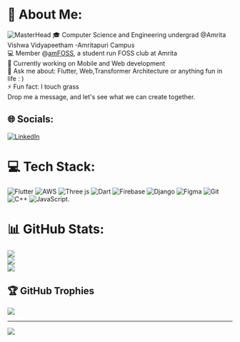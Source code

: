 # 💫 About Me:
![MasterHead](https://raw.githubusercontent.com/sagar-viradiya/sagar-viradiya/master/resources/banner.png)
🎓 Computer Science and Engineering undergrad @Amrita Vishwa Vidyapeetham -Amritapuri Campus <br>💻 Member @[amFOSS](https://www.amfoss.in/), a student run FOSS club at Amrita <br>
🔭 Currently working on Mobile and Web development<br>💬 Ask me about: Flutter, Web,Transformer Architecture or anything fun in life : )<br>⚡ Fun fact: I touch grass
<br>Drop me a message, and let's see what we can create together.


## 🌐 Socials:
[![LinkedIn](https://img.shields.io/badge/LinkedIn-%230077B5.svg?logo=linkedin&logoColor=white)](https://linkedin.com/in/abhinav-m-7a6716287) 

# 💻 Tech Stack:
![Flutter](https://img.shields.io/badge/Flutter-%2302569B.svg?style=for-the-badge&logo=Flutter&logoColor=white) ![AWS](https://img.shields.io/badge/AWS-%23FF9900.svg?style=for-the-badge&logo=amazon-aws&logoColor=white) ![Three js](https://img.shields.io/badge/threejs-black?style=for-the-badge&logo=three.js&logoColor=white) ![Dart](https://img.shields.io/badge/dart-%230175C2.svg?style=for-the-badge&logo=dart&logoColor=white) ![Firebase](https://img.shields.io/badge/firebase-%23039BE5.svg?style=for-the-badge&logo=firebase) ![Django](https://img.shields.io/badge/django-%23092E20.svg?style=for-the-badge&logo=django&logoColor=white) ![Figma](https://img.shields.io/badge/figma-%23F24E1E.svg?style=for-the-badge&logo=figma&logoColor=white) ![Git](https://img.shields.io/badge/git-%23F05033.svg?style=for-the-badge&logo=git&logoColor=white) ![C++](https://img.shields.io/badge/c++-%2300599C.svg?style=for-the-badge&logo=c%2B%2B&logoColor=white) ![JavaScript](https://img.shields.io/badge/javascript-%23323330.svg?style=for-the-badge&logo=javascript&logoColor=%23F7DF1E).
# 📊 GitHub Stats:
![](https://github-readme-stats.vercel.app/api?username=itsabhinavm&theme=dark&hide_border=false&include_all_commits=false&count_private=false)<br/>
![](https://github-readme-streak-stats.herokuapp.com/?user=itsabhinavm&theme=dark&hide_border=false)<br/>
![](https://github-readme-stats.vercel.app/api/top-langs/?username=itsabhinavm&theme=dark&hide_border=false&include_all_commits=false&count_private=false&layout=compact)

## 🏆 GitHub Trophies
![](https://github-profile-trophy.vercel.app/?username=itsabhinavm&theme=radical&no-frame=false&no-bg=true&margin-w=4)

---
[![](https://visitcount.itsvg.in/api?id=itsabhinavm&icon=0&color=0)](https://visitcount.itsvg.in)

<!-- Proudly created with GPRM ( https://gprm.itsvg.in ) -->
